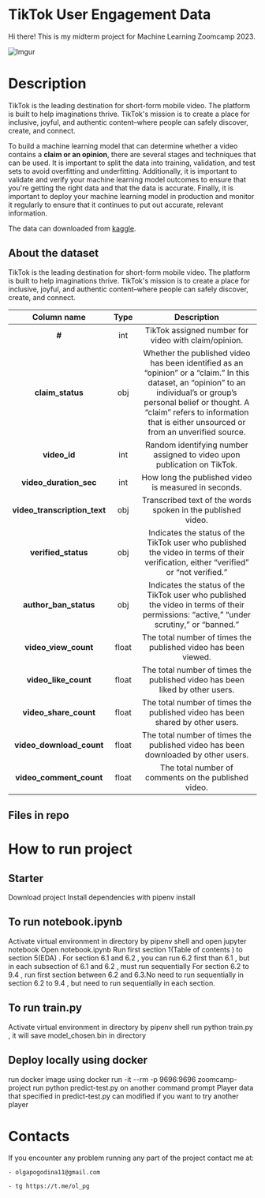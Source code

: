 # TikTok User Engagement Data

Hi there! This is my midterm project for Machine Learning Zoomcamp 2023.

![Imgur](https://www.internetmatters.org/wp-content/uploads/2019/04/Tik_Tok_logo.png)
# Description

TikTok is the leading destination for short-form mobile video. The platform is built to help imaginations thrive. TikTok's mission is to create a place for inclusive, joyful, and authentic content–where people can safely discover, create, and connect.

To build a machine learning model that can determine whether a video contains a **claim or an opinion**, there are several stages and techniques that can be used. It is important to split the data into training, validation, and test sets to avoid overfitting and underfitting. Additionally, it is important to validate and verify your machine learning model outcomes to ensure that you're getting the right data and that the data is accurate. Finally, it is important to deploy your machine learning model in production and monitor it regularly to ensure that it continues to put out accurate, relevant information.

The data can downloaded from [kaggle](https://www.kaggle.com/datasets/yakhyojon/tiktok/data).

## About the dataset

TikTok is the leading destination for short-form mobile video. The platform is built to help imaginations thrive. TikTok's mission is to create a place for inclusive, joyful, and authentic content–where people can safely discover, create, and connect.


|  Column name  |             Type             |  Description  |
|:--------:|:-----------------------------------:|:-----------------------------------:|
|    **#**   |  int  |   TikTok assigned number for video with claim/opinion.    |
|    **claim_status**   |  obj |    Whether the published video has been identified as an “opinion” or a “claim.” In this dataset, an “opinion”  to an individual’s or group’s personal belief or thought. A “claim” refers to information that is either unsourced or from an unverified source.  | 
|    **video_id**   |  int |    Random identifying number assigned to video upon publication on TikTok.  |
|   **video_duration_sec**   | int | How long the published video is measured in seconds. |
| **video_transcription_text** |    obj  | Transcribed text of the words spoken in the published video. |
| **verified_status** |  obj | Indicates the status of the TikTok user who published the video in terms of their verification, either “verified” or “not verified.”| 
|  **author_ban_status**  | obj  |Indicates the status of the TikTok user who published the video in terms of their permissions: “active,” “under scrutiny,” or “banned.” | 
| **video_view_count**  |  float | The total number of times the published video has been viewed. |
| **video_like_count**  |  float | The total number of times the published video has been liked by other users. |
| **video_share_count**  |  float | The total number of times the published video has been shared by other users. |
| **video_download_count**  |  float | The total number of times the published video has been downloaded by other users. |
| **video_comment_count**  |  float |  The total number of comments on the published video. |

## Files in repo


# How to run project

## Starter
Download project
Install dependencies with pipenv install

## To run notebook.ipynb
Activate virtual environment in directory by pipenv shell and open jupyter notebook
Open notebook.ipynb
Run first section 1(Table of contents ) to section 5(EDA) .
For section 6.1 and 6.2 , you can run 6.2 first than 6.1 , but in each subsection of 6.1 and 6.2 , must run sequentially
For section 6.2 to 9.4 , run first section between 6.2 and 6.3.No need to run sequentially in section 6.2 to 9.4 , but need to run sequentially in each section.

## To run train.py
Activate virtual environment in directory by pipenv shell
run python train.py , it will save model_chosen.bin in directory

## Deploy locally using docker
run docker image using docker run -it --rm -p 9696:9696 zoomcamp-project
run python predict-test.py on another command prompt
Player data that specified in predict-test.py can modified if you want to try another player

# Contacts
If you encounter any problem running any part of the project contact me at:

    - olgapogodina11@gmail.com

    - tg https://t.me/ol_pg

